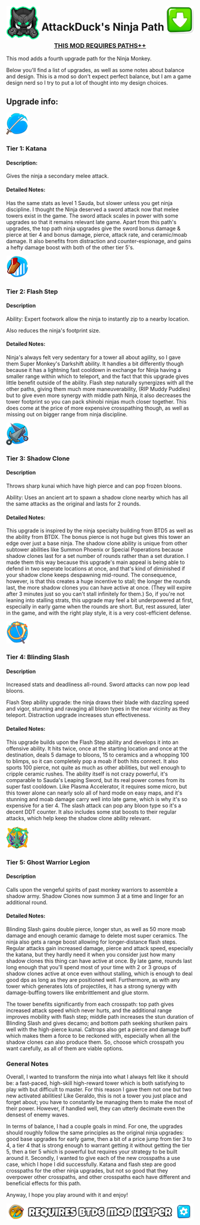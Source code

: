 <a href="https://github.com/GreenBeansAgainstVeganism/AttackDuckNinjaPath/releases/latest/download/AttackDuckNinjaPath.dll">
    <img align="left" alt="Icon" height="90" src="Icon.png">
    <img align="right" alt="Download" height="75" src="https://raw.githubusercontent.com/gurrenm3/BTD-Mod-Helper/master/BloonsTD6%20Mod%20Helper/Resources/DownloadBtn.png">
</a>

<h1 align="center">AttackDuck's Ninja Path</h1>

<h3 align="center"><a href="https://github.com/doombubbles/paths-plus-plus">THIS MOD REQUIRES PATHS++</a></h3>

This mod adds a fourth upgrade path for the Ninja Monkey.

Below you'll find a list of upgrades, as well as some notes about balance and design. This is a mod so don't expect perfect balance, but I am a game design nerd so I try to put a lot of thought into my design choices.

<h2>Upgrade info:</h2>

<img alt="Katana Icon" height="60" src="Katana-Badge.png">
<h3>Tier 1: Katana</h3>

<h4>Description:</h4>

Gives the ninja a secondary melee attack.

<h4>Detailed Notes:</h4>

Has the same stats as level 1 Sauda, but slower unless you get ninja discipline. I thought the Ninja deserved a sword attack now that melee towers exist in the game. The sword attack scales in power with some upgrades so that it remains relevant late game. Apart from this path's upgrades, the top path ninja upgrades give the sword bonus damage & pierce at tier 4 and bonus damage, pierce, attack rate, and ceramic/moab damage. It also benefits from distraction and counter-espionage, and gains a hefty damage boost with both of the other tier 5's.

<img alt="Flash Step Icon" height="60" src="FlashStep-Badge.png">
<h3>Tier 2: Flash Step</h3>

<h4>Description</h4>

Ability: Expert footwork allow the ninja to instantly zip to a nearby location.

Also reduces the ninja's footprint size.

<h4>Detailed Notes:</h4>

Ninja's always felt very sedentary for a tower all about agility, so I gave them Super Monkey's Darkshift ability. It handles a bit differently though because it has a lightning fast cooldown in exchange for Ninja having a smaller range within which to teleport, and the fact that this upgrade gives little benefit outside of the ability. Flash step naturally synergizes with all the other paths, giving them much more maneuverability, (RIP Muddy Puddles) but to give even more synergy with middle path Ninja, it also decreases the tower footprint so you can pack shinobi ninjas much closer together. This does come at the price of more expensive crosspathing though, as well as missing out on bigger range from ninja discipline.

<img alt="Shadow Clone Icon" height="60" src="ShadowClone-Badge.png">
<h3>Tier 3: Shadow Clone</h3>

<h4>Description</h4>

Throws sharp kunai which have high pierce and can pop frozen bloons.

Ability: Uses an ancient art to spawn a shadow clone nearby which has all the same attacks as the original and lasts for 2 rounds.

<h4>Detailed Notes:</h4>

This upgrade is inspired by the ninja specialty building from BTD5 as well as the ability from BTDX. The bonus pierce is not huge but gives this tower an edge over just a base ninja. The shadow clone ability is unique from other subtower abilities like Summon Phoenix or Special Poperations because shadow clones last for a set number of rounds rather than a set duration. I made them this way because this upgrade's main appeal is being able to defend in two seperate locations at once, and that's kind of diminished if your shadow clone keeps despawning mid-round. The consequence, however, is that this creates a huge incentive to stall; the longer the rounds last, the more shadow clones you can have active at once. (They will expire after 3 minutes just so you can't stall infinitely for them.) So, if you're not leaning into stalling strats, this upgrade may feel a bit underpowered at first, especially in early game when the rounds are short. But, rest assured, later in the game, and with the right play style, it is a very cost-efficient defense.

<img alt="Blinding Slash Icon" height="60" src="BlindingSlash-Badge.png">
<h3>Tier 4: Blinding Slash</h3>

<h4>Description</h4>

Increased stats and deadliness all-round. Sword attacks can now pop lead bloons.

Flash Step ability upgrade: the ninja draws their blade with dazzling speed and vigor, stunning and ravaging all bloon types in the near vicinity as they teleport. Distraction upgrade increases stun effectiveness.

<h4>Detailed Notes:</h4>

This upgrade builds upon the Flash Step ability and develops it into an offensive ability. It hits twice, once at the starting location and once at the destination, deals 5 damage to bloons, 15 to ceramics and a whopping 100 to blimps, so it can completely pop a moab if both hits connect. It also sports 100 pierce, not quite as much as other abilities, but well enough to cripple ceramic rushes. The ability itself is not crazy powerful, it's comparable to Sauda's Leaping Sword, but its real power comes from its super fast cooldown. Like Plasma Accelerator, it requires some micro, but this tower alone can nearly solo all of hard mode on easy maps, and it's stunning and moab damage carry well into late game, which is why it's so expensive for a tier 4. The slash attack can pop any bloon type so it's a decent DDT counter. It also includes some stat boosts to their regular attacks, which help keep the shadow clone ability relevant.

<img alt="Ghost Warrior Legion Icon" height="60" src="GhostWarriorLegion-Badge.png">
<h3>Tier 5: Ghost Warrior Legion</h3>

<h4>Description</h4>

Calls upon the vengeful spirits of past monkey warriors to assemble a shadow army. Shadow Clones now summon 3 at a time and linger for an additional round.

<h4>Detailed Notes:</h4>

Blinding Slash gains double pierce, longer stun, as well as 50 more moab damage and enough ceramic damage to delete most super ceramics. The ninja also gets a range boost allowing for longer-distance flash steps. Regular attacks gain increased damage, pierce and attack speed, especially the katana, but they hardly need it when you consider just how many shadow clones this thing can have active at once. By late game, rounds last long enough that you'll spend most of your time with 2 or 3 groups of shadow clones active at once even without stalling, which is enough to deal good dps as long as they are positioned well. Furthermore, as with any tower which generates lots of projectiles, it has a strong synergy with damage-buffing towers like embrittlement and glue storm.

The tower benefits significantly from each crosspath: top path gives increased attack speed which never hurts, and the additional range improves mobility with flash step; middle path increases the stun duration of Blinding Slash and gives decamo; and bottom path seeking shuriken pairs well with the high-pierce kunai. Caltrops also get a pierce and damage buff which makes them a force to be reckoned with, especially when all the shadow clones can also produce them. So, choose which crosspath you want carefully, as all of them are viable options.


<h3>General Notes</h3>
Overall, I wanted to transform the ninja into what I always felt like it should be: a fast-paced, high-skill high-reward tower which is both satisfying to play with but difficult to master. For this reason I gave them not one but two new activated abilities! Like Geraldo, this is not a tower you just place and forget about; you have to constantly be managing them to make the most of their power. However, if handled well, they can utterly decimate even the densest of enemy waves.

In terms of balance, I had a couple goals in mind. For one, the upgrades should roughly follow the same principles as the original ninja upgrades: good base upgrades for early game, then a bit of a price jump from tier 3 to 4, a tier 4 that is strong enough to warrant getting it without getting the tier 5, then a tier 5 which is powerful but requires your strategy to be built around it. Secondly, I wanted to give each of the new crosspaths a use case, which I hope I did successfully. Katana and flash step are good crosspaths for the other ninja upgrades, but not so good that they overpower other crosspaths, and other crosspaths each have different and beneficial effects for this path.

Anyway, I hope you play around with it and enjoy!

[![Requires BTD6 Mod Helper](https://raw.githubusercontent.com/gurrenm3/BTD-Mod-Helper/master/banner.png)](https://github.com/gurrenm3/BTD-Mod-Helper#readme)
